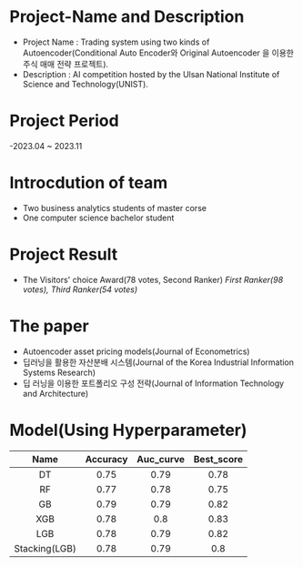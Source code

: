 # Project-Name and Description
- Project Name : Trading system using two kinds of Autoencoder(Conditional Auto Encoder와 Original Autoencoder 을 이용한 주식 매매 전략 프로젝트).
- Description : AI competition hosted by the Ulsan National Institute of Science and Technology(UNIST).

# Project Period
-2023.04 ~ 2023.11

# Introcdution of team
- Two business analytics students of  master corse
- One computer science bachelor student

# Project Result
- The Visitors' choice Award(78 votes, Second Ranker)
*First Ranker(98 votes), Third Ranker(54 votes)*

# The paper
- Autoencoder asset pricing models(Journal of Econometrics)
- 딥러닝을 활용한 자산분배 시스템(Journal of the Korea Industrial Information Systems Research)
- 딥 러닝을 이용한 포트폴리오 구성 전략(Journal of Information Technology and Architecture)

# Model(Using Hyperparameter)
| Name | Accuracy | Auc_curve  | Best_score |
| :------: | :------: | :------: | :------: |
| DT | 0.75 | 0.79 | 0.78 |
| RF | 0.77 | 0.78 | 0.75 |
| GB | 0.79 | 0.79 | 0.82|
| XGB | 0.78 | 0.8 | 0.83 |
| LGB | 0.78 | 0.79 | 0.82 |
| Stacking(LGB) | 0.78 | 0.79 | 0.8 |

